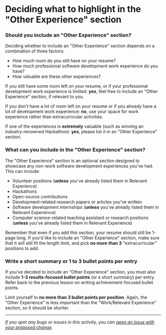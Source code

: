 # Deciding what to highlight in the "Other Experience" section

### **Should you include an "Other Experience" section?**

Deciding whether to include an "Other Experience" section depends on a combination of three factors:

- How much room do you still have on your resume?
- How much professional software development work experience do you have?
- How valuable are these other experiences?

If you still have some room left on your resume, or if your professional development work experience is limited: **yes**, feel free to include an "Other Experience" section, if relevant to you.

If you don't have a lot of room left on your resume or if you already have a lot of development work experience: **no**, use your space for work experience rather than extracurricular activities.

If one of the experiences is **extremely** valuable (such as winning an industry-renowned Hackathon): **yes**, please list it in an "Other Experience" section.

### **What can you include in the "Other Experience" section?**

The "Other Experience" section is an optional section designed to showcase any non-work software development experiences you've had. This can include:

- Volunteer positions (**unless** you've already listed them in Relevant Experience)
- Hackathons
- Open-source contributions
- Development-related research papers or articles you've written
- Software development internships (**unless** you've already listed them in Relevant Experience)
- Computer science-related teaching assistant or research positions (**unless** you've already listed them in Relevant Experience)

Remember that even if you add this section, your resume should still be 1-page long. If you'd like to include an "Other Experience" section, make sure that it will still fit the length limit, and pick **no more than 3** "extracurricular" positions to add.

### **Write a short summary or 1 to 3 bullet points per entry**

If you've decided to include an "Other Experience" section, you must also include **1-3 results-focused bullet points** (or a short summary) per entry. Refer back to the previous lesson on writing achievement-focused bullet points.

Limit yourself to **no more than 3 bullet points per position**. Again, the "Other Experience" is less important than the "Work/Relevant Experience" section, so it should be shorter.


------

_If you spot any bugs or issues in this activity, you can [open an issue with your proposed change](https://github.com/microverseinc/curriculum-transversal-skills/blob/main/git-github/articles/open_issue.md)._
